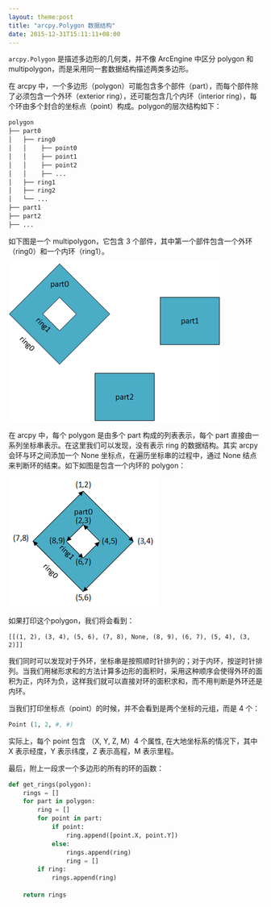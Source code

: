 ```yaml
---
layout: theme:post
title: "arcpy.Polygon 数据结构"
date: 2015-12-31T15:11:11+08:00
---
```


`arcpy.Polygon` 是描述多边形的几何类，并不像 ArcEngine 中区分 polygon 和 multipolygon，而是采用同一套数据结构描述两类多边形。

在 arcpy 中，一个多边形（polygon）可能包含多个部件（part），而每个部件除了必须包含一个外环（exterior ring），还可能包含几个内环（interior ring），每个环由多个封合的坐标点（point）构成。polygon的层次结构如下：
```bash
polygon
├── part0
│   ├── ring0
│   │    ├── point0
│   │    ├── point1
│   │    ├── point2
│   │    ├── ...
│   ├── ring1
│   ├── ring2
│   └── ...
├── part1
├── part2
├── ...
```

如下图是一个 multipolygon，它包含 3 个部件，其中第一个部件包含一个外环（ring0）和一个内环（ring1）。

![polygon](/assets/polygon.png)

在 arcpy 中，每个 polygon 是由多个 part 构成的列表表示，每个 part 直接由一系列坐标串表示。在这里我们可以发现，没有表示 ring 的数据结构。其实 arcpy 会环与环之间添加一个 None 坐标点，在遍历坐标串的过程中，通过 None 结点来判断环的结束。如下如图是包含一个内环的 polygon：

![ring](/assets/ring.png)

如果打印这个polygon，我们将会看到：
```
[[(1, 2), (3, 4), (5, 6), (7, 8), None, (8, 9), (6, 7), (5, 4), (3, 2)]]
```

我们同时可以发现对于外环，坐标串是按照顺时针排列的；对于内环，按逆时针排列。当我们用梯形求和的方法计算多边形的面积时，采用这种顺序会使得外环的面积为正，内环为负，这样我们就可以直接对环的面积求和，而不用判断是外环还是内环。

当我们打印坐标点（point）的时候，并不会看到是两个坐标的元组，而是 4 个：
```python
Point (1, 2, #, #)
```
实际上，每个 point 包含 （X, Y, Z, M）4 个属性, 在大地坐标系的情况下，其中 X 表示经度，Y 表示纬度，Z 表示高程，M 表示里程。

最后，附上一段求一个多边形的所有的环的函数：
```python
def get_rings(polygon):
    rings = []
    for part in polygon:
        ring = []
        for point in part:
            if point:
                ring.append([point.X, point.Y])
            else:
                rings.append(ring)
                ring = []
        if ring:
            rings.append(ring)

    return rings
```
